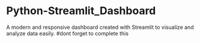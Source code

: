 # Python-Streamlit_Dashboard
A modern and responsive dashboard created with Streamlit to visualize and analyze data easily.
#dont forget to complete this 